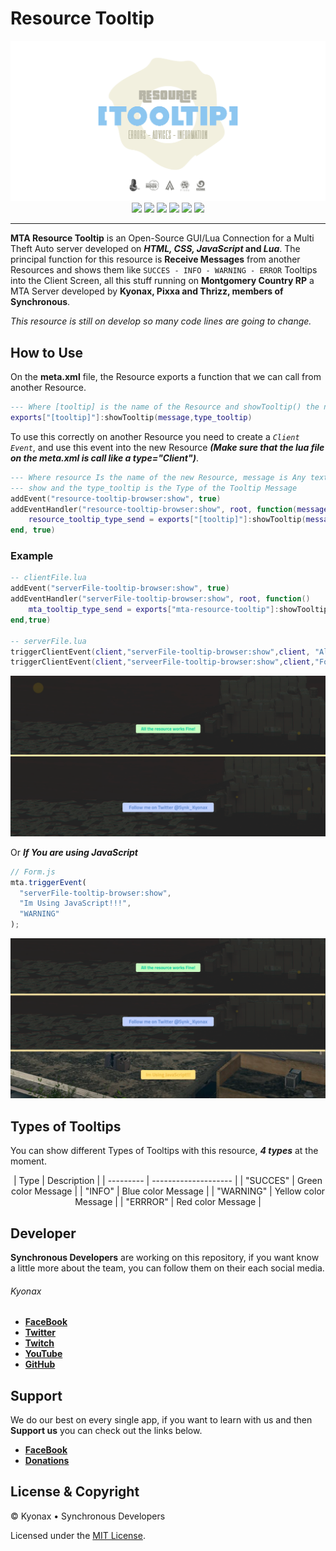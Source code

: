 # Resource Tooltip

<p align="center">
<img src="https://github.com/SynchronousTeam/mta-resource-tooltip/blob/master/demo/image/Image_Resource_Tooltip.png">
<br>
<a href="https://github.com/SynchronousTeam/mta-resource-tooltip"style="text-decoration: none">
<img src="https://img.shields.io/github/license/SynchronousTeam/mta-resource-tooltip">
</a>
<a href="https://github.com/SynchronousTeam/mta-resource-tooltip"style="text-decoration: none">
<img src="https://img.shields.io/github/languages/count/SynchronousTeam/mta-resource-tooltip">
</a>
<a href="https://www.paypal.com/cgi-bin/webscr?cmd=_s-xclick&hosted_button_id=5LY2Y46Q7DSWL&source=url"style="text-decoration: none">
<img src="https://img.shields.io/badge/Donate-PayPal-green.svg">
</a>
<a href="https://github.com/SynchronousTeam/mta-resource-tooltip"style="text-decoration: none">
<img src="https://img.shields.io/github/repo-size/SynchronousTeam/mta-resource-tooltip">
</a>
<a href="https://www.facebook.com/SynchronousTeam"style="text-decoration: none">
<img src="https://img.shields.io/badge/Synchronous-facebook-blue">
</a>
<a href="https://discord.gg/vSvgHvk"style="text-decoration: none">
<img src="https://img.shields.io/discord/623715606184722442?color=blueviolet&label=Server&logo=discord">
</a>
</p>

---

**MTA Resource Tooltip** is an Open-Source GUI/Lua Connection for a Multi Theft Auto server developed on **_HTML, CSS, JavaScript_ and _Lua_**. The principal function for this resource is **Receive Messages** from another Resources and shows them like `SUCCES - INFO - WARNING - ERROR` Tooltips into the Client Screen, all this stuff running on **Montgomery Country RP** a MTA Server developed by **Kyonax, Pixxa and Thrizz, members of Synchronous**.

_This resource is still on develop so many code lines are going to change._

## How to Use

On the **meta.xml** file, the Resource exports a function that we can call from another Resource.

```lua
--- Where [tooltip] is the name of the Resource and showTooltip() the name of the Function
exports["[tooltip]"]:showTooltip(message,type_tooltip)
```

To use this correctly on another Resource you need to create a _`Client Event`_, and use this event into the new Resource **_(Make sure that the lua file on the meta.xml is call like a type="Client")_**.

```lua
--- Where resource Is the name of the new Resource, message is Any text that you want to
--- show and the type_tooltip is the Type of the Tooltip Message
addEvent("resource-tooltip-browser:show", true)
addEventHandler("resource-tooltip-browser:show", root, function(message, type_tooltip)
    resource_tooltip_type_send = exports["[tooltip]"]:showTooltip(message,type_tooltip)
end, true)
```

### Example

```lua
-- clientFile.lua
addEvent("serverFile-tooltip-browser:show", true)
addEventHandler("serverFile-tooltip-browser:show", root, function()
    mta_tooltip_type_send = exports["mta-resource-tooltip"]:showTooltip(message, type_tooltip)
end,true)

-- serverFile.lua
triggerClientEvent(client,"serverFile-tooltip-browser:show",client, "All the resource works Fine!", "SUCCES")
triggerClientEvent(client,"serveerFile-tooltip-browser:show",client,"Follow me on Twitter @Synk_Kyonax", "INFO")
```

<div>
<img src="https://github.com/SynchronousTeam/mta-resource-tooltip/blob/master/demo/image/Image_Tooltip_Lua.png">
<br>
</div>

Or **_If You are using JavaScript_**

```js
// Form.js
mta.triggerEvent(
  "serverFile-tooltip-browser:show",
  "Im Using JavaScript!!!",
  "WARNING"
);
```

<div>
<img src="https://github.com/SynchronousTeam/mta-resource-tooltip/blob/master/demo/image/Image_Tooltip_Js.png">
<br>
</div>

## Types of Tooltips

You can show different Types of Tooltips with this resource, **_4 types_** at the moment.

<div align="center">
| Type      | Description          |
| --------- | -------------------- |
| "SUCCES"  | Green color Message  |
| "INFO"    | Blue color Message   |
| "WARNING" | Yellow color Message |
| "ERRROR"  | Red color Message    |
</div>

## Developer

**Synchronous Developers** are working on this repository, if you want know a little more about the team, you can follow them on their each social media.

###### Kyonax

- [**FaceBook**](https://www.facebook.com/MrKyonax)
- [**Twitter**](https://twitter.com/Synk_Kyo)
- [**Twitch**](https://www.twitch.tv/synk_kyonax)
- [**YouTube**](https://www.youtube.com/channel/UCOCGuDADwciaJfnCxWoYGHA)
- [**GitHub**](https://github.com/Kyonax)

## Support

We do our best on every single app, if you want to learn with us and then **Support us** you can check out the links below.

- [**FaceBook**](https://www.facebook.com/SynchronousTeam)
- [**Donations**](https://www.paypal.com/cgi-bin/webscr?cmd=_s-xclick&hosted_button_id=5LY2Y46Q7DSWL&source=url)

## License & Copyright

© Kyonax • Synchronous Developers

Licensed under the [MIT License](LICENSE).

